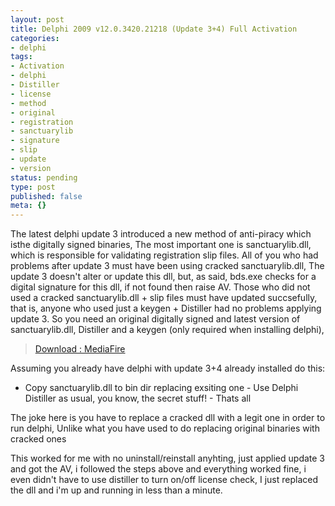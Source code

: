 ```yaml
---
layout: post
title: Delphi 2009 v12.0.3420.21218 (Update 3+4) Full Activation
categories:
- delphi
tags:
- Activation
- delphi
- Distiller
- license
- method
- original
- registration
- sanctuarylib
- signature
- slip
- update
- version
status: pending
type: post
published: false
meta: {}
---
```

The latest delphi update 3 introduced a new method of anti-piracy which isthe digitally signed binaries, The most important one is sanctuarylib.dll, which is responsible for validating registration slip files. All of you who had problems after update 3 must have been using cracked sanctuarylib.dll, The update 3 doesn't alter or update this dll, but, as said, bds.exe checks for a digital signature for this dll, if not found then raise AV. Those who did not used a cracked sanctuarylib.dll + slip files must have updated succsefully, that is, anyone who used just a keygen + Distiller had no problems applying update 3. So you need an original digitally signed and latest version of sanctuarylib.dll, Distiller and a keygen (only required when installing delphi),

> [Download : MediaFire](http://www.mediafire.com/download.php?zjzmle3gymw)

Assuming you already have delphi with update 3+4 already installed do this:

- Copy sanctuarylib.dll to bin dir replacing exsiting one - Use Delphi Distiller as usual, you know, the secret stuff! - Thats all

The joke here is you have to replace a cracked dll with a legit one in order to run delphi, Unlike what you have used to do replacing original binaries with cracked ones

This worked for me with no uninstall/reinstall anyhting, just applied update 3 and got the AV, i followed the steps above and everything worked fine, i even didn't have to use distiller to turn on/off license check, I just replaced the dll and i'm up and running in less than a minute.


